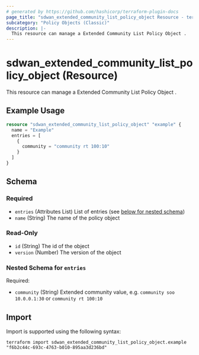 ```yaml
---
# generated by https://github.com/hashicorp/terraform-plugin-docs
page_title: "sdwan_extended_community_list_policy_object Resource - terraform-provider-sdwan"
subcategory: "Policy Objects (Classic)"
description: |-
  This resource can manage a Extended Community List Policy Object .
---
```


# sdwan_extended_community_list_policy_object (Resource)

This resource can manage a Extended Community List Policy Object .

## Example Usage

```terraform
resource "sdwan_extended_community_list_policy_object" "example" {
  name = "Example"
  entries = [
    {
      community = "community rt 100:10"
    }
  ]
}
```

<!-- schema generated by tfplugindocs -->
## Schema

### Required

- `entries` (Attributes List) List of entries (see [below for nested schema](#nestedatt--entries))
- `name` (String) The name of the policy object

### Read-Only

- `id` (String) The id of the object
- `version` (Number) The version of the object

<a id="nestedatt--entries"></a>
### Nested Schema for `entries`

Required:

- `community` (String) Extended community value, e.g. `community soo 10.0.0.1:30` or `community rt 100:10`

## Import

Import is supported using the following syntax:

```shell
terraform import sdwan_extended_community_list_policy_object.example "f6b2c44c-693c-4763-b010-895aa3d236bd"
```

